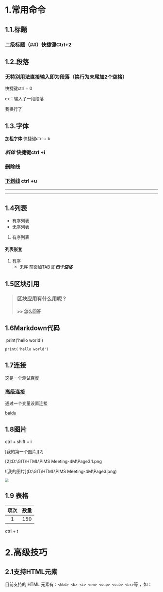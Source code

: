 # 1.常用命令



## 1.1.标题

### 二级标题（##）快捷键Ctrl+2

## 1.2.段落

### 无特别用法直接输入即为段落（换行为末尾加2个空格）

快捷键ctrl + 0

ex：输入了一段段落  

我换行了

## 1.3.字体

**加粗字体** 快捷键ctrl + b

### *斜体* 快捷键ctrl +i

### ~~删除线~~

### <u>下划线</u> ctrl +u

***

---

## 1.4列表

- 有序列表
- 无序列表

1. 有序列表

#### 列表嵌套

1. 有序
   - 无序  前面加TAB  即***四个空格***



## 1.5区块引用

> ### 区块应用有什么用呢？
>
> #### >> 怎么回答



## 1.6Markdown代码

​	print('hello world')

`print('hello world')`

## 1.7连接

这是一个测试[百度](www.baidu.com)

### 高级连接

通过一个变量设置连接

[baidu][1]

[1]:www.baidu.com

## 1.8图片

ctrl + shift + i

[我的第一个图片][2]

[2]:‪D:\GIT\HTML\PIMS Meeting-4M\Page3.1.png

![我的图片](D:\GIT\HTML\PIMS Meeting-4M\Page3.png)

<img src="D:\GIT\HTML\PIMS Meeting-4M\Page3.1.png" style="zoom: 67%;" />

## 1.9 表格

| 项次 | 数量 |
| :--: | :--: |
|  1   | 150  |

ctrl + t



# 2.高级技巧

## 2.1支持HTML元素

目前支持的 HTML 元素有：`<kbd> <b> <i> <em> <sup> <sub> <br>`等 ，如：































